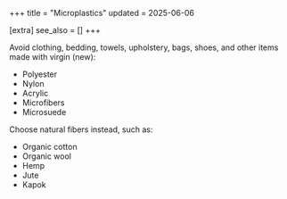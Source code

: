 +++
title = "Microplastics"
updated = 2025-06-06

[extra]
see_also = []
+++


Avoid clothing, bedding, towels, upholstery, bags, shoes, and other items made with virgin (new):
- Polyester
- Nylon
- Acrylic
- Microfibers
- Microsuede

Choose natural fibers instead, such as:
- Organic cotton
- Organic wool
- Hemp
- Jute
- Kapok
